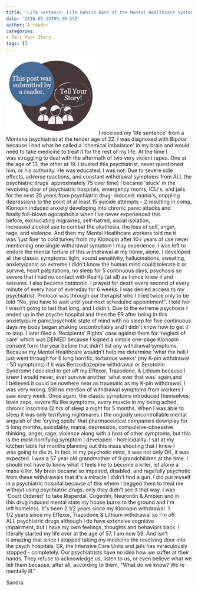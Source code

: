 ```yaml
---
title: 'Life Sentence: Life behind bars of the Mental Healthcare system'
date: '2016-01-25T05:30:55Z'
author: A reader
categories:
- Tell Your Story
tags: []
---
```


<img class="alignleft wp-image-1519 size-full" src="/images/tell-your-story.png" alt="This post was submitted by a reader." width="247" height="209" />
I received my 'life sentence' from a Montana psychiatrist at the tender age of 22. I was diagnosed with Bipolar because I had what he called a 'chemical imbalance' in my brain and would need to take medicine to treat it for the rest of my life. At the time I was struggling to deal with the aftermath of two very violent rapes. One at the age of 13, the other at 19. I trusted this psychiatrist, never questioned him, or his authority. He was educated. I was not. Due to severe side effects, adverse reactions, and constant withdrawal symptoms from ALL the psychiatric drugs  approximately 75 over time) I became 'stuck' in the revolving door of psychiatric hospitals, emergency rooms, ICU's, and jails for the next 35 years from psychiatric drug- induced: mania's, crippling depressions to the point of at least 15 suicide attempts - 2 resulting in coma, Klonopin induced anxiety developing into chronic panic attacks and finally full-blown agoraphobia when I've never experienced this before, excruciating migraines, self-hatred, social isolation, increased alcohol use to combat the akathesia, the loss of self, anger, rage, and violence. And then my Mental Healthcare workers told me it was 'just fine' to cold turkey from my Klonopin after 10+ years of use never mentioning one single withdrawal symptom I may experience. I was left to endure the mental torture of this withdrawal at my home, alone. I developed all the classic symptoms: light, sound sensitivity, hallucinations, sweating, anxiety/panic so extreme I didn't know the human mind could tolerate it or survive, heart palpitations, no sleep for 5 continuous days, psychosis so severe that I had no contact with Reality (at all) as I once knew it and seizures. I also became catatonic. I prayed for death every second of every minute of every hour of everyday for 6 weeks. I was denied access to my psychiatrist. Protocol was through our therapist who I tried twice only to be told "No, you have to wait until your next scheduled appointment". I told her I wasn't going to last that long, and I didn't. Due to the extreme psychosis I ended up in the psyche hospital and then the ER after being in this anxiety/pure panic/psychotic state of mind with no sleep for five continuous days my body began shaking uncontrollably and I didn't know how to get it to stop. I later filed a 'Recipients' Rights' case against them for 'neglect of care' which was DENIED because I signed a simple one-page Klonopin consent form the year before that didn't list any withdrawal symptoms. Because my Mental Healthcare wouldn't help me determine 'what the hell I just went through for 6 long horrific, torturous weeks' (my K-pin withdrawal - 50 symptoms) if it was Benzodiazepine withdrawal or Serotonin Syndrome I decided to get off my Effexor, Trazodone, &amp; Lithium because I knew I would never, ever survive another 'what ever that was' again,and I believed it could be nowhere near as traumatic as my K-pin withdrawal. I was very wrong. Still no mention of withdrawal symptoms from workers I saw every week. Once again, the classic symptoms introduced
themselves: brain zaps, severe flu like symptoms, every muscle in my being ached, chronic insomnia (2 hrs of sleep a night for 5 months. When I was able to sleep it was only terrifying nightmares.) the ungodly uncontrollable mental anguish of the 'crying spells' that pharmaceutical companies downplay for 5 long months, suicidality, mania, depression, compulsive-obsessive thinking, anger, rage, violence along with a host of other symptoms, but this is the most horrifying symptom I developed - homicidality. I sat at my kitchen table for months planning out this mass shooting that I knew I was going to die in. In fact, in my psychotic mind, it was not only OK, it was expected. I was a 57 year old grandmother of 9 grandchildren at the time. I should not have to know what it feels like to become a killer, let alone a mass killer. My brain became so impaired, disabled, and ragefully psychotic from these withdrawals that it's a miracle I didn't find a gun. I did put myself in a psychiatric hospital because of this where I begged them to treat me without using psychiatric drugs, only they didn't see it that way. I was 'Court Ordered' to take Risperdal, Cogentin, Neurontin &amp; Ambien and in this drug induced mental state my house burns to the ground and I'm left homeless. It's been 2 1/2 years since my Klonopin withdrawal. 1 1/2 years since my Effexor, Trazodone &amp; Lithium withdrawal so I'm off ALL psychiatric drugs although I do have extensive cognitive impairment, but I have my own feelings, thoughts and behaviors back. I literally started my life over at the age of 57. I am now 59. And isn't it amazing that since I stopped taking my medicine the revolving door into the psych hospitals, ER, the Intensive Care Units and jails has miraculously stopped - completely. Our psychiatrists have no idea how we suffer at their hands. They refuse to acknowledge us, listen to us, or even believe what we tell them because, after all, according to them, "What do we know? We're mentally ill."

Sandra